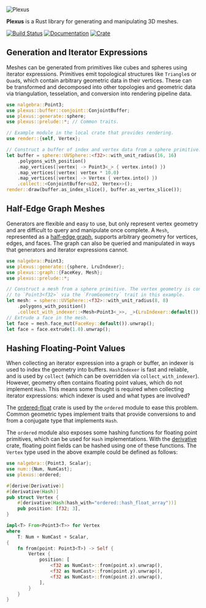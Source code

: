 ![Plexus](https://raw.githubusercontent.com/olson-sean-k/plexus/master/doc/plexus.png)

**Plexus** is a Rust library for generating and manipulating 3D meshes.

[![Build Status](https://travis-ci.org/olson-sean-k/plexus.svg?branch=master)](https://travis-ci.org/olson-sean-k/plexus)
[![Documentation](https://docs.rs/plexus/badge.svg)](https://docs.rs/plexus)
[![Crate](https://img.shields.io/crates/v/plexus.svg)](https://crates.io/crates/plexus)

## Generation and Iterator Expressions

Meshes can be generated from primitives like cubes and spheres using iterator
expressions. Primitives emit topological structures like `Triangle`s or
`Quad`s, which contain arbitrary geometric data in their vertices. These can be
transformed and decomposed into other topologies and geometric data via
triangulation, tesselation, and conversion into rendering pipeline data.

```rust
use nalgebra::Point3;
use plexus::buffer::conjoint::ConjointBuffer;
use plexus::generate::sphere;
use plexus::prelude::*; // Common traits.

// Example module in the local crate that provides rendering.
use render::{self, Vertex};

// Construct a buffer of index and vertex data from a sphere primitive.
let buffer = sphere::UVSphere::<f32>::with_unit_radius(16, 16)
    .polygons_with_position()
    .map_vertices(|vertex| -> Point3<_> { vertex.into() })
    .map_vertices(|vertex| vertex * 10.0)
    .map_vertices(|vertex| -> Vertex { vertex.into() })
    .collect::<ConjointBuffer<u32, Vertex>>();
render::draw(buffer.as_index_slice(), buffer.as_vertex_slice());
```

## Half-Edge Graph Meshes

Generators are flexible and easy to use, but only represent vertex geometry and
are difficult to query and manipulate once complete. A `Mesh`, represented as a
[half-edge graph](https://en.wikipedia.org/wiki/doubly_connected_edge_list),
supports arbitrary geometry for vertices, edges, and faces. The graph can also
be queried and manipulated in ways that generators and iterator expressions
cannot.

```rust
use nalgebra::Point3;
use plexus::generate::{sphere, LruIndexer};
use plexus::graph::{FaceKey, Mesh};
use plexus::prelude::*;

// Construct a mesh from a sphere primitive. The vertex geometry is convertible
// to `Point3<f32>` via the `FromGeometry` trait in this example.
let mesh: = sphere::UVSphere::<f32>::with_unit_radius(8, 8)
    .polygons_with_position()
    .collect_with_indexer::<Mesh<Point3<_>>, _>(LruIndexer::default());
// Extrude a face in the mesh.
let face = mesh.face_mut(FaceKey::default()).unwrap();
let face = face.extrude(1.0).unwrap();
```
## Hashing Floating-Point Values

When collecting an iterator expression into a graph or buffer, an indexer is
used to index the geometry into buffers. `HashIndexer` is fast and reliable,
and is used by `collect` (which can be overridden via `collect_with_indexer`).
However, geometry often contains floating point values, which do not implement
`Hash`. This means some thought is required when collecting iterator
expressions: which indexer is used and what types are involved?

The [ordered-float](https://crates.io/crates/ordered-float) crate is used by
the `ordered` module to ease this problem. Common geometric types implement
traits that provide conversions to and from a conjugate type that implements
`Hash`.

The `ordered` module also exposes some hashing functions for floating point
primitives, which can be used for `Hash` implementations. With the
[derivative](https://crates.io/crates/derivative) crate, floating point fields
can be hashed using one of these functions. The `Vertex` type used in the above
example could be defined as follows:

```rust
use nalgebra::{Point3, Scalar};
use num::{Num, NumCast};
use plexus::ordered;

#[derive(Derivative)]
#[derivative(Hash)]
pub struct Vertex {
    #[derivative(Hash(hash_with="ordered::hash_float_array"))]
    pub position: [f32; 3],
}

impl<T> From<Point3<T>> for Vertex
where
    T: Num + NumCast + Scalar,
{
    fn from(point: Point3<T>) -> Self {
        Vertex {
            position: [
                <f32 as NumCast>::from(point.x).unwrap(),
                <f32 as NumCast>::from(point.y).unwrap(),
                <f32 as NumCast>::from(point.z).unwrap(),
            ],
        }
    }
}
```
